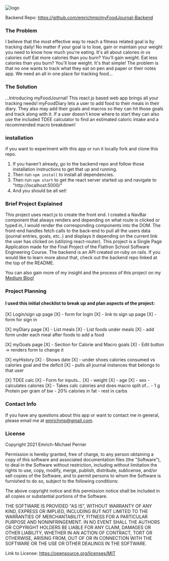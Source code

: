 ![logo](https://i.ibb.co/sQ6fJbr/Screen-Shot-2021-05-26-at-11-16-32-PM.png)

Backend Repo: https://github.com/emrichmp/myFoodJournal-Backend

### The Problem
I believe that the most effective way to reach a fitness related goal is by tracking daily! No matter if your goal is to lose, gain or maintain your weight you need to know how much you're eating. It's all about calories in vs calories out! Eat more calories than you burn? You'll gain weight. Eat less calories than you burn? You'll lose weight. It's that simple! The problem is that no one wants to track what they eat on pen and paper or their notes app. We need an all in one place for tracking food...

### The Solution
...Introducing myFoodJournal! This react.js based web app brings all your tracking needs! myFoodDiary lets a user to add food to their meals in their diary. They also may add their goals and macros so they can hit those goals and track along with it. If a user doesn't know where to start they can also use the included TDEE calculator to find an estimated caloric intake and a recommended macro breakdown!

### installation
if you want to experiment with this app or run it locally fork and clone this repo.
1. If you haven't already, go to the backend repo and follow those installation instructions to get that up and running.
2. Then run ``` npm install ``` to install all dependencies.
3. Then run ``` npm start ``` to get the react server started up and navigate to "http://localhost:5000/"
4. And you should be all set!


### Brief Project Explained
This project uses react.js to create the front end. I created a NavBar component that always renders and depending on what route is clicked or typed in, I would render the corresponding components into the DOM. The front-end handles fetch calls to the back-end to pull all the users data (journal entries, goals, etc..) and displays it depending on the current link the user has clicked on (utilizing react-router). This project is a Single Page Application made for the Final Project of the FlatIron School Software Engineering Course. The backend is an API created on ruby on rails. If you would like to learn more about that, check out the backend repo linked at the top of the README.

You can also gain more of my insight and the process of this project on my [Medium Blog!](https://emrichmp.medium.com/)

### Project Planning
#### I used this initial checklist to break up and plan aspects of the project:

[X] Login/sign up page
    [X] - form for login
    [X] - link to sign up page
    [X] - form for sign in

[X] myDiary page
    [X] - List meals
    [X] - List foods under meals
    [X] - add form under each meal after foods to add a food

[X] myGoals page 
    [X] - Section for Calorie and Macro goals
    [X] - Edit button -> renders form to change it

[X] myHistory
    [X] - Shows date
    [X] - under shoes calories consumed vs calories goal and the deficit
    [X] - pulls all journal instances that belongs to that user

[X] TDEE calc
    [X] - Form for inputs...
        [X] - weight
        [X] - age
        [X] - sex
        - calculates calories
    [X] - Takes calc calories and does macro split of...
        - 1 g Protein per gram of bw
        - 20% calories in fat
        - rest in carbs

### Contact Info
If you have any questions about this app or want to contact me in general, please email me at emrichmp@gmail.com.

### License
Copyright 2021 Emrich-Michael Perrier

Permission is hereby granted, free of charge, to any person obtaining a copy of this software and associated documentation files (the "Software"), to deal in the Software without restriction, including without limitation the rights to use, copy, modify, merge, publish, distribute, sublicense, and/or sell copies of the Software, and to permit persons to whom the Software is furnished to do so, subject to the following conditions:

The above copyright notice and this permission notice shall be included in all copies or substantial portions of the Software.

THE SOFTWARE IS PROVIDED "AS IS", WITHOUT WARRANTY OF ANY KIND, EXPRESS OR IMPLIED, INCLUDING BUT NOT LIMITED TO THE WARRANTIES OF MERCHANTABILITY, FITNESS FOR A PARTICULAR PURPOSE AND NONINFRINGEMENT. IN NO EVENT SHALL THE AUTHORS OR COPYRIGHT HOLDERS BE LIABLE FOR ANY CLAIM, DAMAGES OR OTHER LIABILITY, WHETHER IN AN ACTION OF CONTRACT, TORT OR OTHERWISE, ARISING FROM, OUT OF OR IN CONNECTION WITH THE SOFTWARE OR THE USE OR OTHER DEALINGS IN THE SOFTWARE.

Link to License: https://opensource.org/licenses/MIT